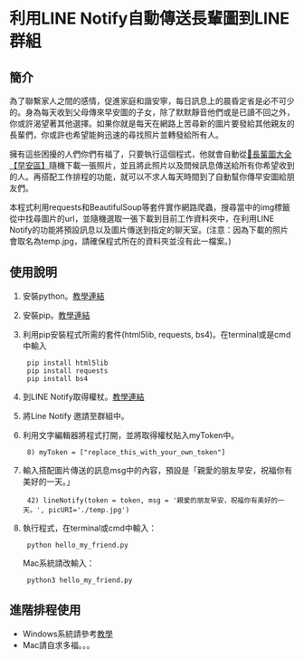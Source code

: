 # 利用LINE Notify自動傳送長輩圖到LINE群組

## 簡介
為了聯繫家人之間的感情，促進家庭和諧安寧，每日訊息上的晨昏定省是必不可少的。身為每天收到父母傳來早安圖的子女，除了默默靜音他們或是已讀不回之外，你或許渴望著其他選擇。如果你就是每天在網路上苦尋新的圖片要發給其他親友的長輩們，你或許也希望能夠迅速的尋找照片並轉發給所有人。

擁有這些困擾的人們你們有福了，只要執行這個程式，他就會自動從[👴長輩圖大全【早安區】](https://chunting.me/elder-photos-good-morning/#google_vignette)隨機下載一張照片，並且將此照片以及問候訊息傳送給所有你希望收到的人。再搭配工作排程的功能，就可以不求人每天時間到了自動幫你傳早安圖給朋友們。

本程式利用requests和BeautifulSoup等套件實作網路爬蟲，搜尋當中的img標籤從中找尋圖片的url，並隨機選取一張下載到目前工作資料夾中，在利用LINE Notify的功能將預設訊息以及圖片傳送到指定的聊天室。(注意：因為下載的照片會取名為temp.jpg，請確保程式所在的資料夾並沒有此一檔案。)
## 使用說明
1. 安裝python。[教學連結](https://www.codingspace.school/blog/2021-04-07)
2. 安裝pip。[教學連結](https://www.maxlist.xyz/2019/07/13/pip-install-python/)
3. 利用pip安裝程式所需的套件(html5lib, requests, bs4)。在terminal或是cmd中輸入

        pip install html5lib
        pip install requests
        pip install bs4 

4. 到LINE Notify取得權杖。[教學連結](https://blog.mrat.io/%E5%A6%82%E4%BD%95%E7%94%B3%E8%AB%8Bline%E6%AC%8A%E6%9D%96%E6%8F%90%E4%BE%9B%E7%A8%8B%E5%BC%8F%E4%BA%A4%E6%98%93%E6%8E%A5%E6%94%B6%E5%8D%B3%E6%99%82%E8%A8%8A%E6%81%AF/)
5. 將Line Notify 邀請至群組中。
6. 利用文字編輯器將程式打開，並將取得權杖貼入myToken中。

        8) myToken = ["replace_this_with_your_own_token"]
7. 輸入搭配圖片傳送的訊息msg中的內容，預設是「親愛的朋友早安，祝福你有美好的一天。」
        
        42) lineNotify(token = token, msg = '親愛的朋友早安，祝福你有美好的一天。', picURI='./temp.jpg')
8. 執行程式，在terminal或cmd中輸入：
        
        python hello_my_friend.py
    Mac系統請改輸入：
    
        python3 hello_my_friend.py
## 進階排程使用
- Windows系統請參考[教學](https://pixnashpython.pixnet.net/blog/post/41511724-%E3%80%90win10%E6%8E%92%E7%A8%8B%E3%80%91%E4%BD%BF%E7%94%A8windows%E6%8E%92%E7%A8%8B%E5%99%A8%E8%AE%93python%E8%87%AA%E5%B7%B1%E5%8B%95%E8%B5%B7)
- Mac請自求多福。。。
